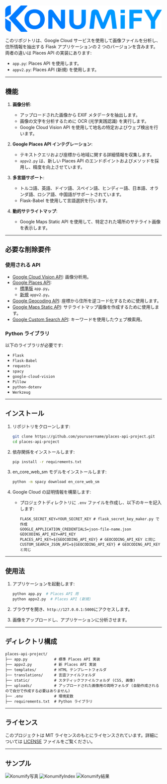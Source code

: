 ![KonumifyLogo](../static/konumify.png)

このリポジトリは、Google Cloud サービスを使用して画像ファイルを分析し、住所情報を抽出する Flask アプリケーションの 2 つのバージョンを含みます。両者の違いは Places API の実装にあります:

- `app.py`: Places API を使用します。
- `appv2.py`: Places API (新規) を使用します。

---

## 機能

1. **画像分析**:
   - アップロードされた画像から EXIF メタデータを抽出します。
   - 画像の文字を分析するために OCR (光学実践認識) を実行します。
   - Google Cloud Vision API を使用して地名の特定およびウェブ検出を行います。

2. **Google Places API インテグレーション**:
   - テキストクエリおよび座標から地域に関する詳細情報を収集します。
   - `appv2.py` は、新しい Places API のエンドポイントおよびメソッドを採用し、精度を向上させています。

3. **多言語サポート**:
   - トルコ語、英語、ドイツ語、スペイン語、ヒンディー語、日本語、オランダ語、ロシア語、中国語がサポートされています。
   - Flask-Babel を使用して言語選択を行います。

4. **動的サテライトマップ**:
   - Google Maps Static API を使用して、特定された場所のサテライト画像を表示します。

---

## 必要な削除要件

### 使用される API

- [Google Cloud Vision API](https://cloud.google.com/vision/docs): 画像分析用。
- [Google Places API](https://developers.google.com/maps/documentation/places/web-service/choose-api):
  - [標準版](https://developers.google.com/maps/documentation/places/web-service/search) `app.py`。
  - [新規](https://developers.google.com/maps/documentation/places/web-service/op-overview) `appv2.py`。
- [Google Geocoding API](https://developers.google.com/maps/documentation/geocoding): 座標から住所を逆コード化するために使用します。
- [Google Maps Static API](https://developers.google.com/maps/documentation/maps-static): サテライトマップ画像を作成するために使用します。
- [Google Custom Search API](https://developers.google.com/custom-search/v1/introduction): キーワードを使用したウェブ検索用。

### Python ライブラリ

以下のライブラリが必要です:

- `Flask`
- `Flask-Babel`
- `requests`
- `spacy`
- `google-cloud-vision`
- `Pillow`
- `python-dotenv`
- `Werkzeug`

---

## インストール

1. リポジトリをクローンします:
   ```bash
   git clone https://github.com/yourusername/places-api-project.git
   cd places-api-project
   ```

2. 依存関係をインストールします:
   ```bash
   pip install -r requirements.txt
   ```

3. en_core_web_sm モデルをインストールします:
   ```bash
   python -m spacy download en_core_web_sm
   ```

4. Google Cloud の証明情報を構築します:
   - プロジェクトディレクトリに `.env` ファイルを作成し、以下のキーを記入します:
     ```env
     FLASK_SECRET_KEY=YOUR_SECRET_KEY # flask_secret_key_maker.py で作成
     GOOGLE_APPLICATION_CREDENTIALS=json-file-name.json
     GEOCODING_API_KEY=API_KEY
     PLACES_API_KEY=${GEOCODING_API_KEY} # GEOCODING_API_KEY と同じ
     CUSTOM_SEARCH_JSON_API=${GEOCODING_API_KEY} # GEOCODING_API_KEY と同じ
     ```

---

## 使用法

1. アプリケーションを起動します:
   ```bash
   python app.py  # Places API 用
   python appv2.py  # Places API (新規)
   ```

2. ブラウザを開き、`http://127.0.0.1:5000`にアクセスします。

3. 画像をアップロードし、アプリケーションに分析させます。

---

## ディレクトリ構成

```
places-api-project/
├── app.py            # 標準 Places API 実装
├── appv2.py          # 新 Places API 実装
├── templates/        # HTML テンプレートフォルダ
├── translations/     # 言語ファイルフォルダ
├── static/           # スタティックファイルフォルダ (CSS, 画像)
├── uploads/          # アップロードされた画像用の両時フォルダ (自動作成されるので自分で作成する必要はありません)
├── .env              # 環境変数
├── requirements.txt  # Python ライブラリ
```

---

## ライセンス

このプロジェクトは MIT ライセンスのもとにライセンスされています。詳細については [LICENSE](LICENSE) ファイルをご覧ください。

---

## サンプル
![Konumify写真](https://i.imgur.com/8hYtkvJ.jpeg)
![KonumifyIndex](https://i.imgur.com/W1WpAZ8.png)
![Konumify結果](https://i.imgur.com/kb7Bxo0.png)
